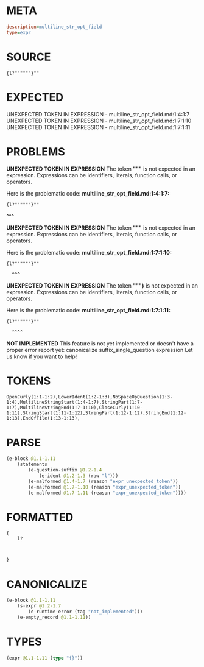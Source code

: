 # META
~~~ini
description=multiline_str_opt_field
type=expr
~~~
# SOURCE
~~~roc
{l?""""""}""
~~~
# EXPECTED
UNEXPECTED TOKEN IN EXPRESSION - multiline_str_opt_field.md:1:4:1:7
UNEXPECTED TOKEN IN EXPRESSION - multiline_str_opt_field.md:1:7:1:10
UNEXPECTED TOKEN IN EXPRESSION - multiline_str_opt_field.md:1:7:1:11
# PROBLEMS
**UNEXPECTED TOKEN IN EXPRESSION**
The token **"""** is not expected in an expression.
Expressions can be identifiers, literals, function calls, or operators.

Here is the problematic code:
**multiline_str_opt_field.md:1:4:1:7:**
```roc
{l?""""""}""
```
   ^^^


**UNEXPECTED TOKEN IN EXPRESSION**
The token **"""** is not expected in an expression.
Expressions can be identifiers, literals, function calls, or operators.

Here is the problematic code:
**multiline_str_opt_field.md:1:7:1:10:**
```roc
{l?""""""}""
```
      ^^^


**UNEXPECTED TOKEN IN EXPRESSION**
The token **"""}** is not expected in an expression.
Expressions can be identifiers, literals, function calls, or operators.

Here is the problematic code:
**multiline_str_opt_field.md:1:7:1:11:**
```roc
{l?""""""}""
```
      ^^^^


**NOT IMPLEMENTED**
This feature is not yet implemented or doesn't have a proper error report yet: canonicalize suffix_single_question expression
Let us know if you want to help!

# TOKENS
~~~zig
OpenCurly(1:1-1:2),LowerIdent(1:2-1:3),NoSpaceOpQuestion(1:3-1:4),MultilineStringStart(1:4-1:7),StringPart(1:7-1:7),MultilineStringEnd(1:7-1:10),CloseCurly(1:10-1:11),StringStart(1:11-1:12),StringPart(1:12-1:12),StringEnd(1:12-1:13),EndOfFile(1:13-1:13),
~~~
# PARSE
~~~clojure
(e-block @1.1-1.11
	(statements
		(e-question-suffix @1.2-1.4
			(e-ident @1.2-1.3 (raw "l")))
		(e-malformed @1.4-1.7 (reason "expr_unexpected_token"))
		(e-malformed @1.7-1.10 (reason "expr_unexpected_token"))
		(e-malformed @1.7-1.11 (reason "expr_unexpected_token"))))
~~~
# FORMATTED
~~~roc
{
	l?
	
	
	
}
~~~
# CANONICALIZE
~~~clojure
(e-block @1.1-1.11
	(s-expr @1.2-1.7
		(e-runtime-error (tag "not_implemented")))
	(e-empty_record @1.1-1.11))
~~~
# TYPES
~~~clojure
(expr @1.1-1.11 (type "{}"))
~~~
